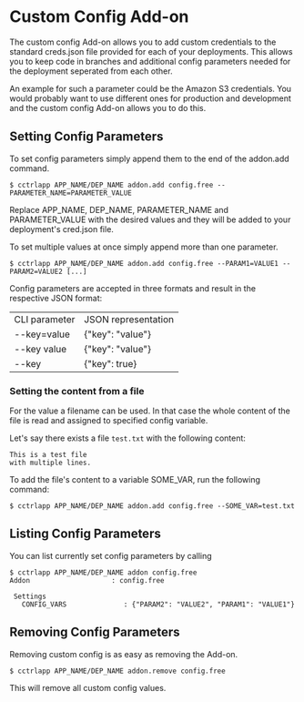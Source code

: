 # Custom Config Add-on

The custom config Add-on allows you to add custom credentials to the standard creds.json file provided for each of your deployments. This allows you to keep code in branches and additional config parameters needed for the deployment seperated from each other.

An example for such a parameter could be the Amazon S3 credentials. You would probably want to use different ones for production and development and the custom config Add-on allows you to do this.

## Setting Config Parameters

To set config parameters simply append them to the end of the addon.add command.

~~~
$ cctrlapp APP_NAME/DEP_NAME addon.add config.free --PARAMETER_NAME=PARAMETER_VALUE
~~~

Replace APP_NAME, DEP_NAME, PARAMETER_NAME and PARAMETER_VALUE with the desired values and they will be added to your deployment's cred.json file.

To set multiple values at once simply append more than one parameter.

~~~
$ cctrlapp APP_NAME/DEP_NAME addon.add config.free --PARAM1=VALUE1 --PARAM2=VALUE2 [...]
~~~

Config parameters are accepted in three formats and result in the respective JSON format:


<table>
<tbody>
    <tr>
        <td>CLI parameter</td>
        <td>JSON representation</td>
    </tr>
    <tr>
        <td>--key=value</td>
        <td>{"key": "value"}</td>
    </tr>
    <tr>
        <td>--key value</td>
        <td>{"key": "value"}</td>
    </tr>
    <tr>
        <td>--key</td>
        <td>{"key": true}</td>
    </tr>
</tbody>
</table>

### Setting the content from a file

For the value a filename can be used. In that case the whole content of the file
is read and assigned to specified config variable.

Let's say there exists a file `test.txt` with the following content:
~~~
This is a test file
with multiple lines.
~~~

To add the file's content to a variable SOME_VAR, run the following command:
~~~
$ cctrlapp APP_NAME/DEP_NAME addon.add config.free --SOME_VAR=test.txt
~~~


## Listing Config Parameters

You can list currently set config parameters by calling

~~~
$ cctrlapp APP_NAME/DEP_NAME addon config.free
Addon                    : config.free
   
 Settings
   CONFIG_VARS              : {"PARAM2": "VALUE2", "PARAM1": "VALUE1"}
~~~

## Removing Config Parameters

Removing custom config is as easy as removing the Add-on.

~~~
$ cctrlapp APP_NAME/DEP_NAME addon.remove config.free
~~~

This will remove all custom config values.

